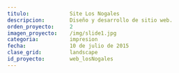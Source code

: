 ```yaml
---
titulo:				Site Los Nogales
descripcion:		Diseño y desarrollo de sitio web.
orden_proyecto: 	2
imagen_proyecto:	/img/slide1.jpg
categoria:			impresion
fecha:				10 de julio de 2015
clase_grid:			landscape
id_proyecto:		web_losNogales	
---
```


